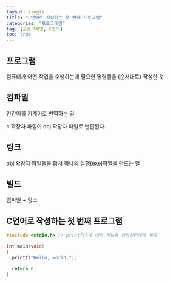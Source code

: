 ```yaml
---
layout: single
title: "C언어로 작성하는 첫 번째 프로그램"
categories: "프로그래밍"
tag: [프로그래밍, C언어]
toc: true
---
```


## 프로그램

컴퓨터가 어떤 작업을 수행하는데 필요한 명령들을 (순서대로) 작성한 것

## 컴파일

인간어를 기계어로 번역하는 일

c 확장자 파일이 obj 확장자 파일로 변환된다.

## 링크

obj 확장자 파일들을 합쳐 하나의 실행(exe)파일을 만드는 일

## 빌드

컴파일 + 링크

## C언어로 작성하는 첫 번째 프로그램

```c
#include <stdio.h> // printf()에 대한 정보를 컴파일러에게 제공

int main(void)
{
  printf("Hello, world.");

  return 0;
}
```




